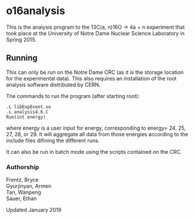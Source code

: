 # o16analysis

This is the analysis program to the 13C(a, n)16O -> 4a + n experiment that took place at the University of Notre Dame Nuclear Science Laboratory in Spring 2015.

## Running

This can only be run on the Notre Dame CRC (as it is the storage location for the experimental data). This also requires an installation of the root analysis software distributed by CERN. 

The commands to run the program (after starting root):
```
.L libExpEvent.so
.L analysis4.6.C
Run(int energy)
```

where energy is a user input for energy, corresponding to energy= 24, 25, 27, 28, or 29. It will aggregate all data from those energies according to the include files difining the different runs. 

It can also be run in batch mode using the scripts contained on the CRC. 

### Authorship

Frentz, Bryce<br/>
Gyurjinyan, Armen<br/>
Tan, Wanpeng<br/>
Sauer, Ethan

Updated January 2019
